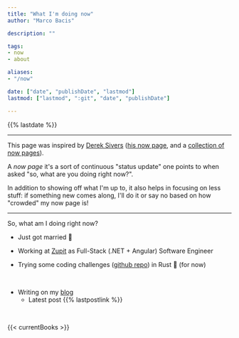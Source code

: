 ```yaml
---
title: "What I'm doing now"
author: "Marco Bacis"

description: ""

tags:
- now
- about

aliases:
- "/now"

date: ["date", "publishDate", "lastmod"]
lastmod: ["lastmod", ":git", "date", "publishDate"]

---
```


{{% lastdate %}}

---

This page was inspired by [Derek Sivers](https://sive.rs/nowff) ([his now page](https://sive.rs/now), and a [collection of now pages](https://nownownow.com/about)).

A *now page* it's a sort of continuous "status update" one points to when asked "so, what are you doing right now?".

In addition to showing off what I'm up to, it also helps in focusing on less stuff: if something new comes along, I'll do it or say no based on how "crowded" my now page is!

---

So, what am I doing right now?

* Just got married 💍

* Working at [Zupit](https://zupit.it) as Full-Stack (.NET + Angular) Software Engineer

* Trying some coding challenges ([github repo](https://github.com/marcobacis/coding-challenges)) in Rust 🦀 (for now)

<br/>

* Writing on my [blog](/blog)
    * Latest post {{% lastpostlink %}}

<br/>

{{< currentBooks >}}

